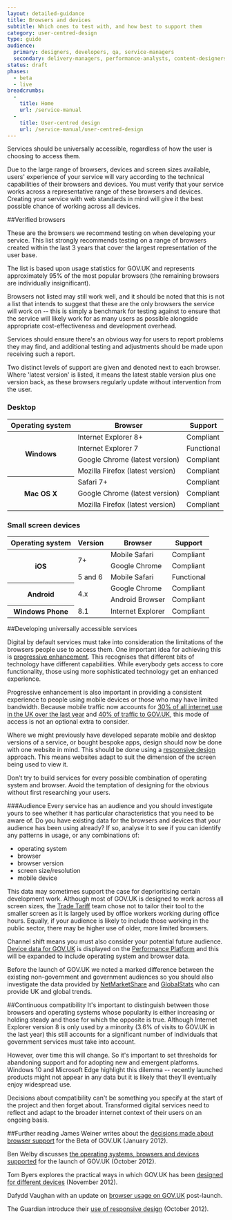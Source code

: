 ```yaml
---
layout: detailed-guidance
title: Browsers and devices
subtitle: Which ones to test with, and how best to support them
category: user-centred-design
type: guide
audience:
  primary: designers, developers, qa, service-managers
  secondary: delivery-managers, performance-analysts, content-designers
status: draft
phases:
  - beta
  - live
breadcrumbs:
  -
    title: Home
    url: /service-manual
  -
    title: User-centred design
    url: /service-manual/user-centred-design
---
```


Services should be universally accessible, regardless of how the user is choosing to access them.

Due to the large range of browsers, devices and screen sizes available, users' experience of your service will vary according to the technical capabilities of their browsers and devices. You must verify that your service works across a representative range of these browsers and devices. Creating your service with web standards in mind will give it the best possible chance of working across all devices.

##Verified browsers

These are the browsers we recommend testing on when developing your service.  This list strongly recommends testing on a range of browsers created within the last 3 years that cover the largest representation of the user base.

The list is based upon usage statistics for GOV.UK and represents approximately 95% of the most popular browsers (the remaining browsers are individually insignificant).

Browsers not listed may still work well, and it should be noted that this is not a list that intends to suggest that these are the only browsers the service will work on -- this is simply a benchmark for testing against to ensure that the service will likely work for as many users as possible alongside appropriate cost-effectiveness and development overhead.

Services should ensure there's an obvious way for users to report problems they may find, and additional testing and adjustments should be made upon receiving such a report.

Two distinct levels of support are given and denoted next to each browser. Where 'latest version' is listed, it means the latest stable version plus one version back, as these browsers regularly update without intervention from the user.

### Desktop

<table>
  <thead>
    <tr>
      <th scope="col">Operating system</th><th scope="col">Browser</th><th scope="col">Support</th>
    </tr>
  </thead>
  <tr>
    <th scope="row" rowspan="4">Windows</th><td>Internet Explorer 8+</td><td>Compliant</td>
  </tr>
  <tr>
    <td>Internet Explorer 7</td><td>Functional</td>
  </tr>
  <tr>
    <td>Google Chrome (latest version)</td><td>Compliant</td>
  </tr>
  <tr>
    <td>Mozilla Firefox (latest version)</td><td>Compliant</td>
  </tr>
  <tr>
    <th scope="row" rowspan="3">Mac OS X</th><td>Safari 7+</td><td>Compliant</td>
  </tr>
  <tr>
    <td>Google Chrome (latest version)</td><td>Compliant</td>
  </tr>
  <tr>
    <td>Mozilla Firefox (latest version)</td><td>Compliant</td>
  </tr>
</table>

### Small screen devices

<table>
  <thead>
    <tr>
      <th scope="col">Operating system</th><th scope="col">Version</th><th scope="col">Browser</th><th scope="col">Support</th>
    </tr>
  </thead>
  <tr>
    <th scope="row" rowspan="3">iOS</th><td rowspan="2">7+</td><td>Mobile Safari</td><td>Compliant</td>
  </tr>
  <tr>
    <td>Google Chrome</td><td>Compliant</td>
  </tr>
  <tr>
    <td>5 and 6</td><td>Mobile Safari</td><td>Functional</td>
  </tr>
  <tr>
    <th scope="row" rowspan="2">Android</th><td rowspan="2">4.x</td><td>Google Chrome</td><td>Compliant</td>
  </tr>
  <tr>
    <td>Android Browser</td><td>Compliant</td>
  </tr>
  <tr>
    <th scope="row">Windows Phone</th><td>8.1</td><td>Internet Explorer</td><td>Compliant</td>
  </tr>
</table>

##Developing universally accessible services

Digital by default services must take into consideration the limitations of the browsers people use to access them. One important idea for achieving this is [progressive enhancement](/service-manual/making-software/progressive-enhancement.html). This recognises that different bits of technology have different capabilities. While everybody gets access to core functionality, those using more sophisticated technology get an enhanced experience.

Progressive enhancement is also important in providing a consistent experience to people using mobile devices or those who may have limited bandwidth. Because mobile traffic now accounts for [30% of all internet use in the UK over the last year](http://gs.statcounter.com/#desktop+mobile-comparison-GB-monthly-201410-201509-bar 'Mobile vs Desktop in United Kingdom from October 2014 to September 2015 Statcounter Global Stats') and [40% of traffic to GOV.UK][pp-govuk-device-type], this mode of access is not an optional extra to consider.

Where we might previously have developed separate mobile and desktop versions of a service, or bought bespoke apps, design should now be done with one website in mind. This should be done using a [responsive design](https://en.wikipedia.org/wiki/Responsive_design 'Responsive Web Design -- Wikipedia') approach. This means websites adapt to suit the dimension of the screen being used to view it.

Don’t try to build services for every possible combination of operating system and browser. Avoid the temptation of designing for the obvious without first researching your users.

###Audience
Every service has an audience and you should investigate yours to see whether it has particular characteristics that you need to be aware of. Do you have existing data for the browsers and devices that your audience has been using already? If so, analyse it to see if you can identify any patterns in usage, or any combinations of:

* operating system
* browser
* browser version
* screen size/resolution
* mobile device

This data may sometimes support the case for deprioritising certain development work. Although most of GOV.UK is designed to work across all screen sizes, the [Trade Tariff](/trade-tariff) team chose not to tailor their tool to the smaller screen as it is largely used by office workers working during office hours. Equally, if your audience is likely to include those working in the public sector, there may be higher use of older, more limited browsers.

Channel shift means you must also consider your potential future audience.
[Device data for GOV.UK][pp-govuk-device-type] is displayed on the [Performance Platform][pp]
and this will be expanded to include operating system and browser data.

Before the launch of GOV.UK we noted a marked difference between the existing non-government and government audiences so you should also investigate the data provided by [NetMarketShare](http://www.netmarketshare.com 'NetMarketShare') and [GlobalStats](http://gs.statcounter.com 'Statcounter GlobalStats') who can provide UK and global trends.


##Continuous compatibility
It's important to distinguish between those browsers and operating systems whose popularity is either increasing or holding steady and those for which the opposite is true. Although Internet Explorer version 8 is only used by a minority (3.6% of visits to GOV.UK in the last year) this still accounts for a significant number of individuals that government services must take into account.

However, over time this will change. So it's important to set thresholds for abandoning support and for adopting new and emergent platforms. Windows 10 and Microsoft Edge highlight this dilemma -- recently launched products might not appear in any data but it is likely that they'll eventually enjoy widespread use.

Decisions about compatibility can't be something you specify at the start of the project and then forget about. Transformed digital services need to reflect and adapt to the broader internet context of their users on an ongoing basis.

##Further reading
James Weiner writes about the [decisions made about browser support](https://gds.blog.gov.uk/2012/01/25/support-for-browsers/ 'Support for browsers -- James Weiner, GDS') for the Beta of GOV.UK (January 2012).

Ben Welby discusses [the operating systems, browsers and devices supported](https://gds.blog.gov.uk/2012/10/11/what-devices-are-we-supporting-at-launch-and-why/ 'What devices are we supporting at launch, and why? -- Ben Welby, GDS') for the launch of GOV.UK (October 2012).

Tom Byers explores the practical ways in which GOV.UK has been [designed for different devices](https://gds.blog.gov.uk/2012/11/02/designing-for-different-devices/ 'Designing for different devices -- Tom Byers, GDS') (November 2012).

Dafydd Vaughan with an update on [browser usage on GOV.UK](https://gds.blog.gov.uk/2012/12/12/browser-usage-on-gov-uk/ 'Browser usage on GOV.UK -- Dafydd Vaughan, GDS') post-launch.

The Guardian introduce their [use of responsive design](http://www.theguardian.com/help/developer-blog/2012/oct/18/responsive-design-guardian-introduction 'Responsive design at the Guardian: an introduction') (October 2012).

[pp-govuk-device-type]: /performance/site-activity/device-type
[pp]: /service-manual/measurement/performance-platform
